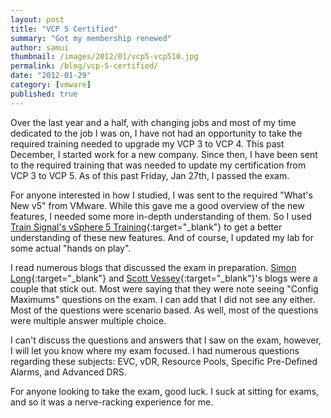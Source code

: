 ```yaml
---
layout: post
title: "VCP 5 Certified"
summary: "Got my membership renewed"
author: samui
thumbnail: /images/2012/01/vcp5-vcp510.jpg
permalink: /blog/vcp-5-certified/
date: "2012-01-29"
category: [vmware]
published: true
---
```


Over the last year and a half, with changing jobs and most of my time dedicated to the job I was on, I have not had an opportunity to take the required training needed to upgrade my VCP 3 to VCP 4. This past December, I started work for a new company. Since then, I have been sent to the required training that was needed to update my certification from VCP 3 to VCP 5. As of this past Friday, Jan 27th, I passed the exam.

For anyone interested in how I studied, I was sent to the required "What's New v5" from VMware. While this gave me a good overview of the new features, I needed some more in-depth understanding of them. So I used [Train Signal's vSphere 5 Training](http://www.trainsignal.com/){:target="_blank"} to get a better understanding of these new features. And of course, I updated my lab for some actual "hands on play".

I read numerous blogs that discussed the exam in preparation. [Simon Long](http://www.simonlong.co.uk/blog/vcp-vsphere-4-practice-exam/){:target="_blank"} and [Scott Vessey](http://vmwaretraining.blogspot.com/2011/11/exam-review-vcp5.html){:target="_blank"}'s blogs were a couple that stick out. Most were saying that they were note seeing "Config Maximums" questions on the exam. I can add that I did not see any either. Most of the questions were scenario based. As well, most of the questions were multiple answer multiple choice.

I can't discuss the questions and answers that I saw on the exam, however, I will let you know where my exam focused. I had numerous questions regarding these subjects: EVC, vDR, Resource Pools, Specific Pre-Defined Alarms, and Advanced DRS.

For anyone looking to take the exam, good luck. I suck at sitting for exams, and so it was a nerve-racking experience for me.
